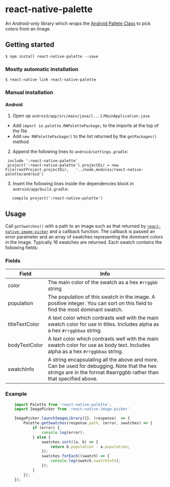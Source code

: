 # react-native-palette

An Android-only library which wraps the [Android Pallete Class](https://developer.android.com/reference/android/support/v7/graphics/Palette.html)
to pick colors from an image.

## Getting started

`$ npm install react-native-palette --save`

### Mostly automatic installation

`$ react-native link react-native-palette`

### Manual installation


#### Android

1. Open up `android/app/src/main/java/[...]/MainApplication.java`
  - Add `import io.palette.RNPalettePackage;` to the imports at the top of the file
  - Add `new RNPalettePackage()` to the list returned by the `getPackages()` method
2. Append the following lines to `android/settings.gradle`:

  ```
   include ':react-native-palette'
   project(':react-native-palette').projectDir = new File(rootProject.projectDir, 	'../node_modules/react-native-palette/android')
  ```
3. Insert the following lines inside the dependencies block in `android/app/build.gradle`:
```
   compile project(':react-native-palette')
```


## Usage

Call `getSwatches()` with a path to an image  such as that returned by [`react-native-image-picker`](https://github.com/marcshilling/react-native-image-picker) and a callback function. The callback is passed an error parameter and an array of swatches representing the dominant colors in the image. Typically 16 swatches are returned. Each swatch contains the following fields:

### Fields

Field | Info
------ | ----
color | The main color of the swatch as a hex `#rrggbb` string
population | The population of this swatch in the image. A positive integer. You can sort on this field to find the most dominant swatch.
titleTextColor | A text color which contrasts well with the main swatch color for use in titles. Includes alpha as a hex `#rrggbbaa` string.
bodyTextColor | A text color which contrasts well with the main swatch color for use as body text. Includes alpha as a hex `#rrggbbaa` string.
swatchInfo | A string encapsulating all the above and more. Can be used for debugging. Note that the hex strings are in the format #aarrggbb rather than that specified above.
### Example
```javascript
    import Palette from 'react-native-palette';
    import ImagePicker from 'react-native-image-picker'

    ImagePicker.launchImageLibrary({}, (response)  => {
        Palette.getSwatches(response.path, (error, swatches) => {
            if (error) {
                console.log(error);
            } else {
                swatches.sort((a, b) => {
                    return b.population - a.population;
                });
                swatches.forEach((swatch) => {
                    console.log(swatch.swatchInfo);
                });
            }
        });
    });
```
